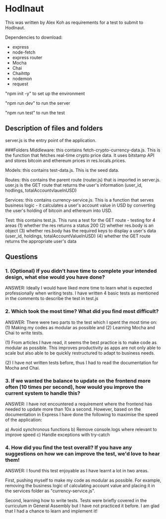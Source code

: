 # Hodlnaut 

This was written by Alex Koh as requirements for a test to submit to Hodlnaut. 

Dependencies to download:
- express
- node-fetch
- express router 
- Mocha
- Chai
- Chaihttp
- nodemon
- request 

"npm init -y" to set up the environment 

"npm run dev" to run the server 

"npm run test" to run the test

## Description of files and folders
server.js is the entry point of the application. 

###Folders 
Middleware: this contains fetch-crypto-currency-data.js. This is the function that fetches real-time crypto price data. It uses bitstamp API and stores bitcoin and ethereum prices in res.locals.prices. 

Models: this contains test-data.js. This is the seed data. 

Routes: this contains the parent route (router.js) that is imported in server.js. user.js is the GET route that returns the user's information (user_id, hodlings, totalAccountvlaueInUSD) 

Services: this contains currency-service.js. This is a function that serves business logic - it calculates a user's account value in USD by converting the user's holding of bitcoin and ethereum into USD.

Test: this contains test.js. This runs a test for the GET route - testing for 4 areas 
(1) whether the res returns a status 200
(2) whether res.body is an object 
(3) whether res.body has the required keys to display a user's data (user_id, holdings, totalAccountValueInUSD)
(4) whether the GET route returns the appropriate user's data

## Questions

### 1. (Optional) If you didn’t have time to complete your intended design, what else would you have done?

ANSWER:
Ideally I would have liked more time to learn what is expected professionally when writing tests. I have written 4 basic tests as mentioned in the comments to describe the test in test.js

### 2. Which took the most time? What did you find most difficult?

ANSWER:
There were two parts to the test which I spent the most time on: (1) Making my codes as modular as possible and (2) Learning Mocha and Chai to write tests.

(1) From articles I have read, it seems the best practice is to make code as modular as possible. This improves productivity as apps are not only able to scale but also able to be quickly restructured to adapt to business needs.

(2) I have not written tests before, thus I had to read the documentation for Mocha and Chai.

### 3. If we wanted the balance to update on the frontend more often (10 times per second), how would you improve the current system to handle this?

ANSWER:
I have not encountered a requirement where the frontend has needed to update more than 10x a second. However, based on the documentation in Express I have done the following to maximise the speed of the application:

a) Avoid synchronous functions
b) Remove console.logs where relevant to improve speed
c) Handle exceptions with try-catch

### 4. How did you find the test overall? If you have any suggestions on how we can improve the test, we'd love to hear them!

ANSWER:
I found this test enjoyable as I have learnt a lot in two areas.

First, pushing myself to make my code as modular as possible. For example, removing the business logic of calculating account value and placing it in the services folder as "currency-service.js".

Second, learning how to write tests. Tests were briefly covered in the curriculum in General Assembly but I have not practiced it before. I am glad that I had a chance to learn and implement it!
